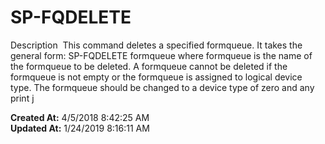 # SP-FQDELETE

Description  This command deletes a specified formqueue. It takes the general form: SP-FQDELETE formqueue where formqueue is the name of the formqueue to be deleted. A formqueue cannot be deleted if the formqueue is not empty or the formqueue is assigned to logical device type. The formqueue should be changed to a device type of zero and any print j  

**Created At:** 4/5/2018 8:42:25 AM  
**Updated At:** 1/24/2019 8:16:11 AM  

